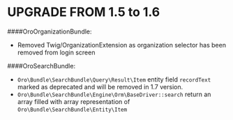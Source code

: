 UPGRADE FROM 1.5 to 1.6
=======================

####OroOrganizationBundle:
- Removed Twig/OrganizationExtension as organization selector has been removed from login screen

####OroSearchBundle:
 - `Oro\Bundle\SearchBundle\Query\Result\Item` entity field `recordText` marked as deprecated and will be removed in 1.7 version.
 - `Oro\Bundle\SearchBundle\Engine\Orm\BaseDriver::search` return an array filled with array representation of `Oro\Bundle\SearchBundle\Entity\Item`
